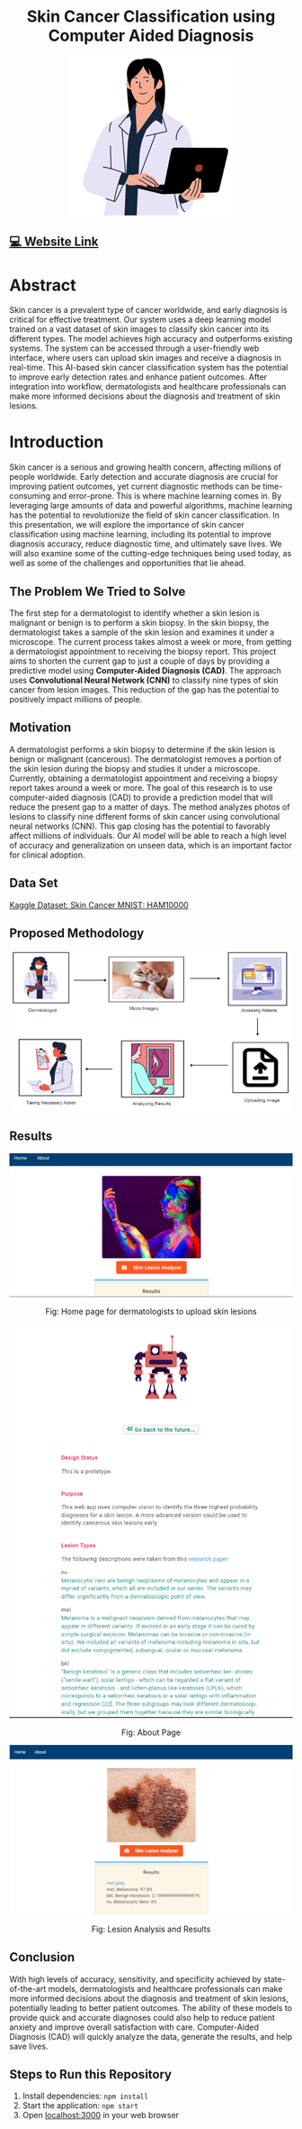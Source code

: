<h1 align="center">Skin Cancer Classification using Computer Aided Diagnosis</h1>
<div align="center">
  <img src="https://github.com/shahdhairya51/skin-cancer-classification/blob/main/readme_images/05.png" alt="Skin Cancer Classification">
</div>

##  [💻 Website Link](https://skinvision-ai.onrender.com/)

# Abstract

Skin cancer is a prevalent type of cancer worldwide, and early diagnosis is critical for effective treatment. Our system uses a deep learning model trained on a vast dataset of skin images to classify skin cancer into its different types. The model achieves high accuracy and outperforms existing systems. The system can be accessed through a user-friendly web interface, where users can upload skin images and receive a diagnosis in real-time. This AI-based skin cancer classification system has the potential to improve early detection rates and enhance patient outcomes. After integration into workflow, dermatologists and healthcare professionals can make more informed decisions about the diagnosis and treatment of skin lesions.

# Introduction

Skin cancer is a serious and growing health concern, affecting millions of people worldwide. Early detection and accurate diagnosis are crucial for improving patient outcomes, yet current diagnostic methods can be time-consuming and error-prone. This is where machine learning comes in. By leveraging large amounts of data and powerful algorithms, machine learning has the potential to revolutionize the field of skin cancer classification. In this presentation, we will explore the importance of skin cancer classification using machine learning, including its potential to improve diagnosis accuracy, reduce diagnostic time, and ultimately save lives. We will also examine some of the cutting-edge techniques being used today, as well as some of the challenges and opportunities that lie ahead.

## The Problem We Tried to Solve

The first step for a dermatologist to identify whether a skin lesion is malignant or benign is to perform a skin biopsy. In the skin biopsy, the dermatologist takes a sample of the skin lesion and examines it under a microscope. The current process takes almost a week or more, from getting a dermatologist appointment to receiving the biopsy report. This project aims to shorten the current gap to just a couple of days by providing a predictive model using **Computer-Aided Diagnosis (CAD)**. The approach uses **Convolutional Neural Network (CNN)** to classify nine types of skin cancer from lesion images. This reduction of the gap has the potential to positively impact millions of people.

## Motivation

A dermatologist performs a skin biopsy to determine if the skin lesion is benign or malignant (cancerous). The dermatologist removes a portion of the skin lesion during the biopsy and studies it under a microscope. Currently, obtaining a dermatologist appointment and receiving a biopsy report takes around a week or more. The goal of this research is to use computer-aided diagnosis (CAD) to provide a prediction model that will reduce the present gap to a matter of days. The method analyzes photos of lesions to classify nine different forms of skin cancer using convolutional neural networks (CNN). This gap closing has the potential to favorably affect millions of individuals. Our AI model will be able to reach a high level of accuracy and generalization on unseen data, which is an important factor for clinical adoption.

## Data Set

[Kaggle Dataset: Skin Cancer MNIST: HAM10000](https://www.kaggle.com/datasets/kmader/skin-cancer-mnist-ham10000)

## Proposed Methodology

<div align="center">
  <img src="./readme_images/methodology.png" alt="Methodology">
</div>

## Results

<div align="center">
  <img src="./readme_images/01.png" alt="Home Page">
  <p>Fig: Home page for dermatologists to upload skin lesions</p>
</div>

<div align="center">
  <img src="./readme_images/02.png" alt="About Page">
  <p>Fig: About Page</p>
</div>

<div align="center">
  <img src="./readme_images/03.png" alt="Lesion Analysis and Results">
  <p>Fig: Lesion Analysis and Results</p>
</div>

## Conclusion

With high levels of accuracy, sensitivity, and specificity achieved by state-of-the-art models, dermatologists and healthcare professionals can make more informed decisions about the diagnosis and treatment of skin lesions, potentially leading to better patient outcomes. The ability of these models to provide quick and accurate diagnoses could also help to reduce patient anxiety and improve overall satisfaction with care. Computer-Aided Diagnosis (CAD) will quickly analyze the data, generate the results, and help save lives.

## Steps to Run this Repository

1. Install dependencies: `npm install`
2. Start the application: `npm start`
3. Open [localhost:3000](http://localhost:3000) in your web browser
